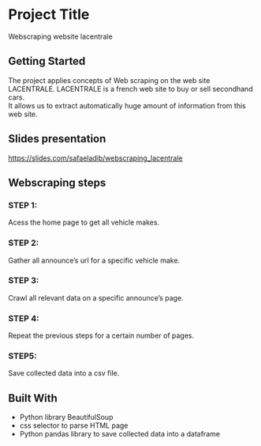 # Project Title

Webscraping website lacentrale

## Getting Started

The project applies concepts of Web scraping on the web site LACENTRALE. LACENTRALE is a french web site to buy or sell secondhand cars.  
It allows us to extract automatically huge amount of information from this web site.


## Slides presentation

https://slides.com/safaeladib/webscraping_lacentrale


## Webscraping steps

### STEP 1: 
Acess the home page to get all vehicle makes.

### STEP 2: 
Gather all announce’s url for a specific vehicle make.

### STEP 3: 
Crawl all relevant data on a specific announce’s page.

###  STEP 4: 
Repeat the previous steps for a certain number of pages. 

### STEP5:
Save collected data into a csv file.



## Built With

* Python library BeautifulSoup
* css selector to parse HTML page
* Python pandas library to save collected data into a dataframe

